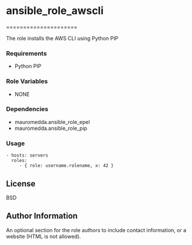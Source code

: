 # ansible_role_awscli
=====================

The role installs the AWS CLI using Python PIP 

### Requirements

  - Python PIP

### Role Variables

  - NONE

### Dependencies

  - mauromedda.ansible_role_epel
  - mauromedda.ansible_role_pip

### Usage


    - hosts: servers
      roles:
         - { role: username.rolename, x: 42 }

License
-------

BSD

Author Information
------------------

An optional section for the role authors to include contact information, or a website (HTML is not allowed).
